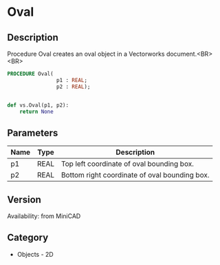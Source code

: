 # Oval

## Description
Procedure Oval creates an oval object in a Vectorworks document.&lt;BR&gt;
&lt;BR&gt;


```pascal
PROCEDURE Oval(
				p1 : REAL;
				p2 : REAL);
```

```python

def vs.Oval(p1, p2):
    return None
```

## Parameters
|Name|Type|Description|
|---|---|---|
|p1|REAL|Top left coordinate of oval bounding box.|
|p2|REAL|Bottom right coordinate of oval bounding box.|

## Version
Availability: from MiniCAD
## Category
* Objects - 2D

